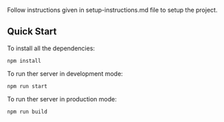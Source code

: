 Follow instructions given in setup-instructions.md file to setup the project.

## Quick Start

To install all the dependencies:

```
npm install
```
To run ther server in development mode:
```
npm run start
```
To run ther server in production mode:
```
npm run build
